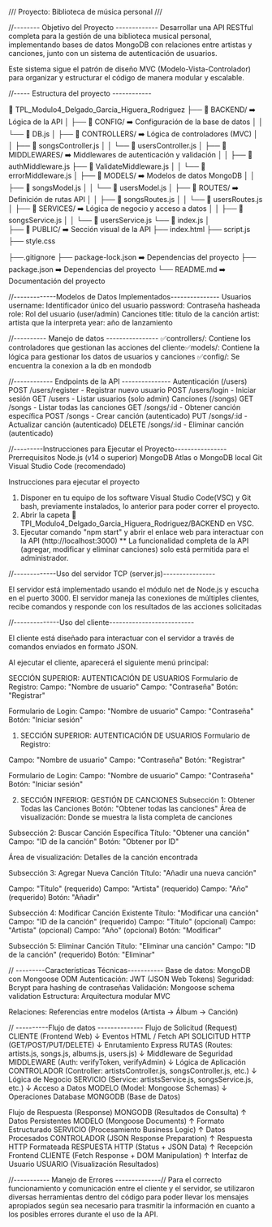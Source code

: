 /// Proyecto: Biblioteca de música personal ///

//--------  Objetivo del Proyecto  -------------
Desarrollar una API RESTful completa para la gestión de una biblioteca musical personal, implementando bases de datos MongoDB con relaciones entre artistas y canciones, junto con un sistema de autenticación de usuarios.

Este sistema sigue el patrón de diseño MVC (Modelo-Vista-Controlador) para organizar y estructurar el código de manera modular y escalable. 

//-----  Estructura del proyecto ------------

📂 TPL_Modulo4_Delgado_Garcia_Higuera_Rodriguez
├── 📂 BACKEND/              ➡️ Lógica de la API
│   ├── 📂 CONFIG/           ➡️ Configuración de la base de datos
│   │   └── 📃 DB.js
│   ├── 📂 CONTROLLERS/      ➡️ Lógica de controladores (MVC)
│   │   ├── 📃 songsController.js
│   │   └── 📃 usersController.js
│   ├── 📂 MIDDLEWARES/      ➡️ Middlewares de autenticación y validación
│   │   ├── 📃 authMiddleware.js
        ├── 📃 ValidateMiddleware.js
│   │   └── 📃 errorMiddleware.js
│   ├── 📂 MODELS/           ➡️ Modelos de datos MongoDB
│   │   ├── 📃 songsModel.js
│   │   └── 📃 usersModel.js
│   ├── 📂 ROUTES/           ➡️ Definición de rutas API
│   │   ├── 📃 songsRoutes.js
│   │   └── 📃 usersRoutes.js
│   ├── 📂 SERVICES/         ➡️ Lógica de negocio y acceso a datos
│   │   ├── 📃 songsService.js
│   │   └── 📃 usersService.js
        └── 📃 index.js 
│           
├── 📂 PUBLIC/               ➡️ Sección visual de la API
    ├── ​​index.html
    ├── ​​script.js
    ├── ​​style.css

├──.gitignore
├── ​​package-lock.json ​➡️​ Dependencias del proyecto
├── ​​package.json ​➡️​ Dependencias del proyecto
└── ​​README.md ➡️​ Documentación del proyecto

//-------------Modelos de Datos Implementados---------------
Usuarios
username: Identificador único del usuario
password: Contraseña hasheada
role: Rol del usuario (user/admin)
Canciones
title: titulo de la canción
artist: artista que la interpreta
year: año de lanzamiento

//---------- ​Manejo de datos​​​ ----------------
✅​controllers/: Contiene los controladores que gestionan las acciones del cliente 
​​​✅​models/: Contiene la lógica para gestionar los datos de usuarios y canciones
​​​✅​config/: Se encuentra la conexion a la db en mondodb

//------------  Endpoints de la API ---------------
Autenticación (/users)
POST /users/register - Registrar nuevo usuario
POST /users/login - Iniciar sesión
GET /users - Listar usuarios (solo admin)
Canciones (/songs)
GET /songs - Listar todas las canciones
GET /songs/:id - Obtener canción específica
POST /songs - Crear canción (autenticado)
PUT /songs/:id - Actualizar canción (autenticado)
DELETE /songs/:id - Eliminar canción (autenticado)

//---------Instrucciones para Ejecutar el Proyecto----------------
Prerrequisitos
Node.js (v14 o superior)
MongoDB Atlas o MongoDB local
Git
Visual Studio Code (recomendado)

Instrucciones para ejecutar el proyecto​​​
1. Disponer en tu equipo de los software Visual Studio Code(VSC) y Git bash, previamente instalados, lo anterior para poder correr el proyecto.
2. Abrir la capeta 📂 TPI_Modulo4_Delgado_Garcia_Higuera_Rodriguez/BACKEND en VSC.
3. Ejecutar comando "npm start" y abrir el enlace web para interactuar con la API (http://localhost:3000)
** La funcionalidad completa de la API (agregar, modificar y eliminar canciones) solo está permitida para el administrador. 


//-------------Uso del servidor TCP (server.js)----------------

El servidor está implementado usando el módulo net de Node.js y escucha en el puerto 3000. El servidor maneja las conexiones de múltiples clientes, recibe comandos y responde con los resultados de las acciones solicitadas

//--------------Uso del cliente--------------------------

El cliente está diseñado para interactuar con el servidor a través de comandos enviados en formato JSON.

Al ejecutar el cliente, aparecerá el siguiente menú principal:

SECCIÓN SUPERIOR: AUTENTICACIÓN DE USUARIOS Formulario de Registro:
Campo: "Nombre de usuario" Campo: "Contraseña" Botón: "Registrar"

Formulario de Login: Campo: "Nombre de usuario" Campo: "Contraseña" Botón: "Iniciar sesión"

1. SECCIÓN SUPERIOR: AUTENTICACIÓN DE USUARIOS
Formulario de Registro:

Campo: "Nombre de usuario"
Campo: "Contraseña"
Botón: "Registrar"

Formulario de Login:
Campo: "Nombre de usuario"
Campo: "Contraseña"
Botón: "Iniciar sesión"

2. SECCIÓN INFERIOR: GESTIÓN DE CANCIONES 
Subsección 1: Obtener Todas las Canciones
Botón: "Obtener todas las canciones"
Área de visualización: Donde se muestra la lista completa de canciones

Subsección 2: Buscar Canción Específica
Título: "Obtener una canción"
Campo: "ID de la canción"
Botón: "Obtener por ID"

Área de visualización: Detalles de la canción encontrada

Subsección 3: Agregar Nueva Canción
Título: "Añadir una nueva canción"

Campo: "Título" (requerido)
Campo: "Artista" (requerido)
Campo: "Año" (requerido)
Botón: "Añadir"

Subsección 4: Modificar Canción Existente
Título: "Modificar una canción"
Campo: "ID de la canción" (requerido)
Campo: "Título" (opcional)
Campo: "Artista" (opcional)
Campo: "Año" (opcional)
Botón: "Modificar"

Subsección 5: Eliminar Canción
Título: "Eliminar una canción"
Campo: "ID de la canción" (requerido)
Botón: "Eliminar"

// ---------Características Técnicas-----------
Base de datos: MongoDB con Mongoose ODM
Autenticación: JWT (JSON Web Tokens)
Seguridad: Bcrypt para hashing de contraseñas
Validación: Mongoose schema validation
Estructura: Arquitectura modular MVC

Relaciones: Referencias entre modelos (Artista → Álbum → Canción)

// ----------Flujo de datos --------------
Flujo de Solicitud (Request)
CLIENTE (Frontend Web) 
    ↓ Eventos HTML / Fetch API
 SOLICITUD HTTP (GET/POST/PUT/DELETE)
    ↓ Enrutamiento Express
RUTAS (Routes: artists.js, songs.js, albums.js, users.js)
    ↓ Middleware de Seguridad
MIDDLEWARE (Auth: verifyToken, verifyAdmin)
    ↓ Lógica de Aplicación
 CONTROLADOR (Controller: artistsController.js, songsController.js, etc.)
    ↓ Lógica de Negocio
SERVICIO (Service: artistsService.js, songsService.js, etc.)
    ↓ Acceso a Datos
MODELO (Model: Mongoose Schemas)
    ↓ Operaciones Database
MONGODB (Base de Datos)

Flujo de Respuesta (Response)
MONGODB (Resultados de Consulta)
    ↑ Datos Persistentes
MODELO (Mongoose Documents)
    ↑ Formato Estructurado
 SERVICIO (Procesamiento Business Logic)
    ↑ Datos Procesados
 CONTROLADOR (JSON Response Preparation)
    ↑ Respuesta HTTP Formateada
RESPUESTA HTTP (Status + JSON Data)
    ↑ Recepción Frontend
 CLIENTE (Fetch Response + DOM Manipulation)
    ↑ Interfaz de Usuario
USUARIO (Visualización Resultados)


//----------- ​Manejo de Errores --------------//
Para el correcto funcionamiento y comunicación entre el cliente y el servidor, se utilizaron diversas herramientas dentro del código para poder llevar los mensajes apropiados según sea necesario para trasmitir la información en cuanto a los posibles errores durante el uso de la API.